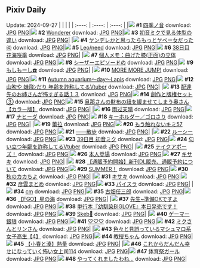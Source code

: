 ## Pixiv Daily
Update: 2024-09-27
|      |      |      |
| :----: | :----: | :----: |
|![](https://pixiv.microyu.workers.dev/c/240x480/img-master/img/2024/09/25/19/52/13/122763115_p0_master1200.jpg) **#1** [四季ノ音](https://www.pixiv.net/artworks/122763115) download: [JPG](https://pixiv.microyu.workers.dev/img-original/img/2024/09/25/19/52/13/122763115_p0.jpg) [PNG](https://pixiv.microyu.workers.dev/img-original/img/2024/09/25/19/52/13/122763115_p0.png)|![](https://pixiv.microyu.workers.dev/c/240x480/img-master/img/2024/09/25/21/34/29/122766178_p0_master1200.jpg) **#2** [Wonderer](https://www.pixiv.net/artworks/122766178) download: [JPG](https://pixiv.microyu.workers.dev/img-original/img/2024/09/25/21/34/29/122766178_p0.jpg) [PNG](https://pixiv.microyu.workers.dev/img-original/img/2024/09/25/21/34/29/122766178_p0.png)|![](https://pixiv.microyu.workers.dev/c/240x480/img-master/img/2024/09/26/00/00/41/122771180_p0_master1200.jpg) **#3** [初音ミクで見る体型の違い](https://www.pixiv.net/artworks/122771180) download: [JPG](https://pixiv.microyu.workers.dev/img-original/img/2024/09/26/00/00/41/122771180_p0.jpg) [PNG](https://pixiv.microyu.workers.dev/img-original/img/2024/09/26/00/00/41/122771180_p0.png)|
|![](https://pixiv.microyu.workers.dev/c/240x480/img-master/img/2024/09/26/00/00/51/122771207_p0_master1200.jpg) **#4** [ヤンデレかと思ったらもっとヤベー女だった㊷](https://www.pixiv.net/artworks/122771207) download: [JPG](https://pixiv.microyu.workers.dev/img-original/img/2024/09/26/00/00/51/122771207_p0.jpg) [PNG](https://pixiv.microyu.workers.dev/img-original/img/2024/09/26/00/00/51/122771207_p0.png)|![](https://pixiv.microyu.workers.dev/c/240x480/img-master/img/2024/09/25/18/08/28/122760711_p0_master1200.jpg) **#5** [Leo/need](https://www.pixiv.net/artworks/122760711) download: [JPG](https://pixiv.microyu.workers.dev/img-original/img/2024/09/25/18/08/28/122760711_p0.jpg) [PNG](https://pixiv.microyu.workers.dev/img-original/img/2024/09/25/18/08/28/122760711_p0.png)|![](https://pixiv.microyu.workers.dev/c/240x480/img-master/img/2024/09/25/00/00/14/122744419_p0_master1200.jpg) **#6** [38日目 花海咲季](https://www.pixiv.net/artworks/122744419) download: [JPG](https://pixiv.microyu.workers.dev/img-original/img/2024/09/25/00/00/14/122744419_p0.jpg) [PNG](https://pixiv.microyu.workers.dev/img-original/img/2024/09/25/00/00/14/122744419_p0.png)|
|![](https://pixiv.microyu.workers.dev/c/240x480/img-master/img/2024/09/26/06/00/04/122777221_p0_master1200.jpg) **#7** [個人メモ：曲げた膝(正面)の立体](https://www.pixiv.net/artworks/122777221) download: [JPG](https://pixiv.microyu.workers.dev/img-original/img/2024/09/26/06/00/04/122777221_p0.jpg) [PNG](https://pixiv.microyu.workers.dev/img-original/img/2024/09/26/06/00/04/122777221_p0.png)|![](https://pixiv.microyu.workers.dev/c/240x480/img-master/img/2024/09/25/00/11/02/122745042_p0_master1200.jpg) **#8** [シーザーエピソードの](https://www.pixiv.net/artworks/122745042) download: [JPG](https://pixiv.microyu.workers.dev/img-original/img/2024/09/25/00/11/02/122745042_p0.jpg) [PNG](https://pixiv.microyu.workers.dev/img-original/img/2024/09/25/00/11/02/122745042_p0.png)|![](https://pixiv.microyu.workers.dev/c/240x480/img-master/img/2024/09/25/00/00/16/122744434_p0_master1200.jpg) **#9** [もしもーし☎️](https://www.pixiv.net/artworks/122744434) download: [JPG](https://pixiv.microyu.workers.dev/img-original/img/2024/09/25/00/00/16/122744434_p0.jpg) [PNG](https://pixiv.microyu.workers.dev/img-original/img/2024/09/25/00/00/16/122744434_p0.png)|
|![](https://pixiv.microyu.workers.dev/c/240x480/img-master/img/2024/09/26/17/13/14/122786744_p0_master1200.jpg) **#10** [MORE MORE JUMP!](https://www.pixiv.net/artworks/122786744) download: [JPG](https://pixiv.microyu.workers.dev/img-original/img/2024/09/26/17/13/14/122786744_p0.jpg) [PNG](https://pixiv.microyu.workers.dev/img-original/img/2024/09/26/17/13/14/122786744_p0.png)|![](https://pixiv.microyu.workers.dev/c/240x480/img-master/img/2024/09/25/00/00/08/122744384_p0_master1200.jpg) **#11** [Autumn aquarium～day～Lapis](https://www.pixiv.net/artworks/122744384) download: [JPG](https://pixiv.microyu.workers.dev/img-original/img/2024/09/25/00/00/08/122744384_p0.jpg) [PNG](https://pixiv.microyu.workers.dev/img-original/img/2024/09/25/00/00/08/122744384_p0.png)|![](https://pixiv.microyu.workers.dev/c/240x480/img-master/img/2024/09/25/21/19/27/122765718_p0_master1200.jpg) **#12** [山吹や 蛙飛ﾝだり 年齢を詐称してるVtuber](https://www.pixiv.net/artworks/122765718) download: [JPG](https://pixiv.microyu.workers.dev/img-original/img/2024/09/25/21/19/27/122765718_p0.jpg) [PNG](https://pixiv.microyu.workers.dev/img-original/img/2024/09/25/21/19/27/122765718_p0.png)|
|![](https://pixiv.microyu.workers.dev/c/240x480/img-master/img/2024/09/26/18/54/44/122788915_p0_master1200.jpg) **#13** [配達先のお姉さんが怖すぎる話１３](https://www.pixiv.net/artworks/122788915) download: [JPG](https://pixiv.microyu.workers.dev/img-original/img/2024/09/26/18/54/44/122788915_p0.jpg) [PNG](https://pixiv.microyu.workers.dev/img-original/img/2024/09/26/18/54/44/122788915_p0.png)|![](https://pixiv.microyu.workers.dev/c/240x480/img-master/img/2024/09/25/21/56/21/122766845_p0_master1200.jpg) **#14** [創作と版権セット③](https://www.pixiv.net/artworks/122766845) download: [JPG](https://pixiv.microyu.workers.dev/img-original/img/2024/09/25/21/56/21/122766845_p0.jpg) [PNG](https://pixiv.microyu.workers.dev/img-original/img/2024/09/25/21/56/21/122766845_p0.png)|![](https://pixiv.microyu.workers.dev/c/240x480/img-master/img/2024/09/25/00/02/43/122744724_p0_master1200.jpg) **#15** [旦那さんの財布の紐を緩ませてしまう奥さん【カラー版】](https://www.pixiv.net/artworks/122744724) download: [JPG](https://pixiv.microyu.workers.dev/img-original/img/2024/09/25/00/02/43/122744724_p0.jpg) [PNG](https://pixiv.microyu.workers.dev/img-original/img/2024/09/25/00/02/43/122744724_p0.png)|
|![](https://pixiv.microyu.workers.dev/c/240x480/img-master/img/2024/09/26/13/53/47/122783580_p0_master1200.jpg) **#16** [雨过天晴](https://www.pixiv.net/artworks/122783580) download: [JPG](https://pixiv.microyu.workers.dev/img-original/img/2024/09/26/13/53/47/122783580_p0.jpg) [PNG](https://pixiv.microyu.workers.dev/img-original/img/2024/09/26/13/53/47/122783580_p0.png)|![](https://pixiv.microyu.workers.dev/c/240x480/img-master/img/2024/09/25/00/21/49/122745393_p0_master1200.jpg) **#17** [ナヒーダ](https://www.pixiv.net/artworks/122745393) download: [JPG](https://pixiv.microyu.workers.dev/img-original/img/2024/09/25/00/21/49/122745393_p0.jpg) [PNG](https://pixiv.microyu.workers.dev/img-original/img/2024/09/25/00/21/49/122745393_p0.png)|![](https://pixiv.microyu.workers.dev/c/240x480/img-master/img/2024/09/26/17/26/57/122786945_p0_master1200.jpg) **#18** [キーホルダー／ゴロさり](https://www.pixiv.net/artworks/122786945) download: [JPG](https://pixiv.microyu.workers.dev/img-original/img/2024/09/26/17/26/57/122786945_p0.jpg) [PNG](https://pixiv.microyu.workers.dev/img-original/img/2024/09/26/17/26/57/122786945_p0.png)|
|![](https://pixiv.microyu.workers.dev/c/240x480/img-master/img/2024/09/26/00/04/50/122771480_p0_master1200.jpg) **#19** [蕾拉](https://www.pixiv.net/artworks/122771480) download: [JPG](https://pixiv.microyu.workers.dev/img-original/img/2024/09/26/00/04/50/122771480_p0.jpg) [PNG](https://pixiv.microyu.workers.dev/img-original/img/2024/09/26/00/04/50/122771480_p0.png)|![](https://pixiv.microyu.workers.dev/c/240x480/img-master/img/2024/09/25/18/15/48/122760863_p0_master1200.jpg) **#20** [もう触れないキミ57](https://www.pixiv.net/artworks/122760863) download: [JPG](https://pixiv.microyu.workers.dev/img-original/img/2024/09/25/18/15/48/122760863_p0.jpg) [PNG](https://pixiv.microyu.workers.dev/img-original/img/2024/09/25/18/15/48/122760863_p0.png)|![](https://pixiv.microyu.workers.dev/c/240x480/img-master/img/2024/09/26/00/00/53/122771214_p0_master1200.jpg) **#21** [——散步](https://www.pixiv.net/artworks/122771214) download: [JPG](https://pixiv.microyu.workers.dev/img-original/img/2024/09/26/00/00/53/122771214_p0.jpg) [PNG](https://pixiv.microyu.workers.dev/img-original/img/2024/09/26/00/00/53/122771214_p0.png)|
|![](https://pixiv.microyu.workers.dev/c/240x480/img-master/img/2024/09/26/00/00/18/122771075_p0_master1200.jpg) **#22** [ルーシー](https://www.pixiv.net/artworks/122771075) download: [JPG](https://pixiv.microyu.workers.dev/img-original/img/2024/09/26/00/00/18/122771075_p0.jpg) [PNG](https://pixiv.microyu.workers.dev/img-original/img/2024/09/26/00/00/18/122771075_p0.png)|![](https://pixiv.microyu.workers.dev/c/240x480/img-master/img/2024/09/26/01/10/07/122773462_p0_master1200.jpg) **#23** [39日目 初音ミク](https://www.pixiv.net/artworks/122773462) download: [JPG](https://pixiv.microyu.workers.dev/img-original/img/2024/09/26/01/10/07/122773462_p0.jpg) [PNG](https://pixiv.microyu.workers.dev/img-original/img/2024/09/26/01/10/07/122773462_p0.png)|![](https://pixiv.microyu.workers.dev/c/240x480/img-master/img/2024/09/26/21/01/50/122792404_p0_master1200.jpg) **#24** [匂い立つ年齢を詐称してるVtuber](https://www.pixiv.net/artworks/122792404) download: [JPG](https://pixiv.microyu.workers.dev/img-original/img/2024/09/26/21/01/50/122792404_p0.jpg) [PNG](https://pixiv.microyu.workers.dev/img-original/img/2024/09/26/21/01/50/122792404_p0.png)|
|![](https://pixiv.microyu.workers.dev/c/240x480/img-master/img/2024/09/25/21/12/01/122765515_p0_master1200.jpg) **#25** [テイクアポーズ！](https://www.pixiv.net/artworks/122765515) download: [JPG](https://pixiv.microyu.workers.dev/img-original/img/2024/09/25/21/12/01/122765515_p0.jpg) [PNG](https://pixiv.microyu.workers.dev/img-original/img/2024/09/25/21/12/01/122765515_p0.png)|![](https://pixiv.microyu.workers.dev/c/240x480/img-master/img/2024/09/25/09/05/57/122752862_p0_master1200.jpg) **#26** [本人登場](https://www.pixiv.net/artworks/122752862) download: [JPG](https://pixiv.microyu.workers.dev/img-original/img/2024/09/25/09/05/57/122752862_p0.jpg) [PNG](https://pixiv.microyu.workers.dev/img-original/img/2024/09/25/09/05/57/122752862_p0.png)|![](https://pixiv.microyu.workers.dev/c/240x480/img-master/img/2024/09/26/13/51/58/122783508_p0_master1200.jpg) **#27** [キサキ](https://www.pixiv.net/artworks/122783508) download: [JPG](https://pixiv.microyu.workers.dev/img-original/img/2024/09/26/13/51/58/122783508_p0.jpg) [PNG](https://pixiv.microyu.workers.dev/img-original/img/2024/09/26/13/51/58/122783508_p0.png)|
|![](https://pixiv.microyu.workers.dev/c/240x480/img-master/img/2024/09/26/10/27/30/122780464_p0_master1200.jpg) **#28** [【通販予約開始】新刊DL販売、通販予約について](https://www.pixiv.net/artworks/122780464) download: [JPG](https://pixiv.microyu.workers.dev/img-original/img/2024/09/26/10/27/30/122780464_p0.jpg) [PNG](https://pixiv.microyu.workers.dev/img-original/img/2024/09/26/10/27/30/122780464_p0.png)|![](https://pixiv.microyu.workers.dev/c/240x480/img-master/img/2024/09/25/01/25/40/122747091_p0_master1200.jpg) **#29** [SUMMER！](https://www.pixiv.net/artworks/122747091) download: [JPG](https://pixiv.microyu.workers.dev/img-original/img/2024/09/25/01/25/40/122747091_p0.jpg) [PNG](https://pixiv.microyu.workers.dev/img-original/img/2024/09/25/01/25/40/122747091_p0.png)|![](https://pixiv.microyu.workers.dev/c/240x480/img-master/img/2024/09/26/21/31/28/122793296_p0_master1200.jpg) **#30** [秋のカカちよ](https://www.pixiv.net/artworks/122793296) download: [JPG](https://pixiv.microyu.workers.dev/img-original/img/2024/09/26/21/31/28/122793296_p0.jpg) [PNG](https://pixiv.microyu.workers.dev/img-original/img/2024/09/26/21/31/28/122793296_p0.png)|
|![](https://pixiv.microyu.workers.dev/c/240x480/img-master/img/2024/09/26/00/00/20/122771080_p0_master1200.jpg) **#31** [キサキ](https://www.pixiv.net/artworks/122771080) download: [JPG](https://pixiv.microyu.workers.dev/img-original/img/2024/09/26/00/00/20/122771080_p0.jpg) [PNG](https://pixiv.microyu.workers.dev/img-original/img/2024/09/26/00/00/20/122771080_p0.png)|![](https://pixiv.microyu.workers.dev/c/240x480/img-master/img/2024/09/25/12/05/34/122755189_p0_master1200.jpg) **#32** [彦雲まとめ](https://www.pixiv.net/artworks/122755189) download: [JPG](https://pixiv.microyu.workers.dev/img-original/img/2024/09/25/12/05/34/122755189_p0.jpg) [PNG](https://pixiv.microyu.workers.dev/img-original/img/2024/09/25/12/05/34/122755189_p0.png)|![](https://pixiv.microyu.workers.dev/c/240x480/img-master/img/2024/09/26/00/00/59/122771232_p0_master1200.jpg) **#33** [パイスラ](https://www.pixiv.net/artworks/122771232) download: [JPG](https://pixiv.microyu.workers.dev/img-original/img/2024/09/26/00/00/59/122771232_p0.jpg) [PNG](https://pixiv.microyu.workers.dev/img-original/img/2024/09/26/00/00/59/122771232_p0.png)|
|![](https://pixiv.microyu.workers.dev/c/240x480/img-master/img/2024/09/25/20/48/58/122764767_p0_master1200.jpg) **#34** [cm](https://www.pixiv.net/artworks/122764767) download: [JPG](https://pixiv.microyu.workers.dev/img-original/img/2024/09/25/20/48/58/122764767_p0.jpg) [PNG](https://pixiv.microyu.workers.dev/img-original/img/2024/09/25/20/48/58/122764767_p0.png)|![](https://pixiv.microyu.workers.dev/c/240x480/img-master/img/2024/09/26/00/11/47/122771785_p0_master1200.jpg) **#35** [古畑任三郎](https://www.pixiv.net/artworks/122771785) download: [JPG](https://pixiv.microyu.workers.dev/img-original/img/2024/09/26/00/11/47/122771785_p0.jpg) [PNG](https://pixiv.microyu.workers.dev/img-original/img/2024/09/26/00/11/47/122771785_p0.png)|![](https://pixiv.microyu.workers.dev/c/240x480/img-master/img/2024/09/25/18/43/54/122761518_p0_master1200.jpg) **#36** [【FGO】星の海](https://www.pixiv.net/artworks/122761518) download: [JPG](https://pixiv.microyu.workers.dev/img-original/img/2024/09/25/18/43/54/122761518_p0.jpg) [PNG](https://pixiv.microyu.workers.dev/img-original/img/2024/09/25/18/43/54/122761518_p0.png)|
|![](https://pixiv.microyu.workers.dev/c/240x480/img-master/img/2024/09/26/00/00/23/122771097_p0_master1200.jpg) **#37** [先生~準備OKですよ](https://www.pixiv.net/artworks/122771097) download: [JPG](https://pixiv.microyu.workers.dev/img-original/img/2024/09/26/00/00/23/122771097_p0.jpg) [PNG](https://pixiv.microyu.workers.dev/img-original/img/2024/09/26/00/00/23/122771097_p0.png)|![](https://pixiv.microyu.workers.dev/c/240x480/img-master/img/2024/09/26/00/25/09/122772227_p0_master1200.jpg) **#38** [単行本『幼馴染BIGLOVE』本日発売です！](https://www.pixiv.net/artworks/122772227) download: [JPG](https://pixiv.microyu.workers.dev/img-original/img/2024/09/26/00/25/09/122772227_p0.jpg) [PNG](https://pixiv.microyu.workers.dev/img-original/img/2024/09/26/00/25/09/122772227_p0.png)|![](https://pixiv.microyu.workers.dev/c/240x480/img-master/img/2024/09/26/00/13/05/122771834_p0_master1200.jpg) **#39** [Skeb💙](https://www.pixiv.net/artworks/122771834) download: [JPG](https://pixiv.microyu.workers.dev/img-original/img/2024/09/26/00/13/05/122771834_p0.jpg) [PNG](https://pixiv.microyu.workers.dev/img-original/img/2024/09/26/00/13/05/122771834_p0.png)|
|![](https://pixiv.microyu.workers.dev/c/240x480/img-master/img/2024/09/26/00/00/11/122771031_p0_master1200.jpg) **#40** [ゲーマー銀狼](https://www.pixiv.net/artworks/122771031) download: [JPG](https://pixiv.microyu.workers.dev/img-original/img/2024/09/26/00/00/11/122771031_p0.jpg) [PNG](https://pixiv.microyu.workers.dev/img-original/img/2024/09/26/00/00/11/122771031_p0.png)|![](https://pixiv.microyu.workers.dev/c/240x480/img-master/img/2024/09/25/13/42/10/122756451_p0_master1200.jpg) **#41** [♡♡♡](https://www.pixiv.net/artworks/122756451) download: [JPG](https://pixiv.microyu.workers.dev/img-original/img/2024/09/25/13/42/10/122756451_p0.jpg) [PNG](https://pixiv.microyu.workers.dev/img-original/img/2024/09/25/13/42/10/122756451_p0.png)|![](https://pixiv.microyu.workers.dev/c/240x480/img-master/img/2024/09/26/00/19/49/122772057_p0_master1200.jpg) **#42** [ミクさんとリンさん](https://www.pixiv.net/artworks/122772057) download: [JPG](https://pixiv.microyu.workers.dev/img-original/img/2024/09/26/00/19/49/122772057_p0.jpg) [PNG](https://pixiv.microyu.workers.dev/img-original/img/2024/09/26/00/19/49/122772057_p0.png)|
|![](https://pixiv.microyu.workers.dev/c/240x480/img-master/img/2024/09/25/17/01/22/122759313_p0_master1200.jpg) **#43** [色々と見誤っているマシュマロ系女子高生【4】](https://www.pixiv.net/artworks/122759313) download: [JPG](https://pixiv.microyu.workers.dev/img-original/img/2024/09/25/17/01/22/122759313_p0.jpg) [PNG](https://pixiv.microyu.workers.dev/img-original/img/2024/09/25/17/01/22/122759313_p0.png)|![](https://pixiv.microyu.workers.dev/c/240x480/img-master/img/2024/09/25/00/00/32/122744514_p0_master1200.jpg) **#44** [教授ちゃん](https://www.pixiv.net/artworks/122744514) download: [JPG](https://pixiv.microyu.workers.dev/img-original/img/2024/09/25/00/00/32/122744514_p0.jpg) [PNG](https://pixiv.microyu.workers.dev/img-original/img/2024/09/25/00/00/32/122744514_p0.png)|![](https://pixiv.microyu.workers.dev/c/240x480/img-master/img/2024/09/26/19/34/23/122789875_p0_master1200.jpg) **#45** [【小春と湊】熱量](https://www.pixiv.net/artworks/122789875) download: [JPG](https://pixiv.microyu.workers.dev/img-original/img/2024/09/26/19/34/23/122789875_p0.jpg) [PNG](https://pixiv.microyu.workers.dev/img-original/img/2024/09/26/19/34/23/122789875_p0.png)|
|![](https://pixiv.microyu.workers.dev/c/240x480/img-master/img/2024/09/27/11/06/17/122786508_p0_master1200.jpg) **#46** [これからだんだん幸せになっていく怖い女上司114](https://www.pixiv.net/artworks/122786508) download: [JPG](https://pixiv.microyu.workers.dev/img-original/img/2024/09/27/11/06/17/122786508_p0.jpg) [PNG](https://pixiv.microyu.workers.dev/img-original/img/2024/09/27/11/06/17/122786508_p0.png)|![](https://pixiv.microyu.workers.dev/c/240x480/img-master/img/2024/09/25/18/52/30/122761695_p0_master1200.jpg) **#47** [体育祭ガール](https://www.pixiv.net/artworks/122761695) download: [JPG](https://pixiv.microyu.workers.dev/img-original/img/2024/09/25/18/52/30/122761695_p0.jpg) [PNG](https://pixiv.microyu.workers.dev/img-original/img/2024/09/25/18/52/30/122761695_p0.png)|![](https://pixiv.microyu.workers.dev/c/240x480/img-master/img/2024/09/25/00/22/02/122745399_p0_master1200.jpg) **#48** [やってくれましたわね...](https://www.pixiv.net/artworks/122745399) download: [JPG](https://pixiv.microyu.workers.dev/img-original/img/2024/09/25/00/22/02/122745399_p0.jpg) [PNG](https://pixiv.microyu.workers.dev/img-original/img/2024/09/25/00/22/02/122745399_p0.png)|
